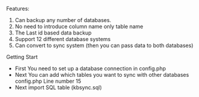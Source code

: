 Features:
1) Can backup any number of databases.
2) No need to introduce column name only table name
3) The Last id based data backup
4) Support 12 different database systems
5) Can convert to sync system (then you can pass data to both databases)

Getting Start

* First You need to set up a database connection in config.php
* Next You can add which tables you want to sync with other databases config.php Line number 15
* Next import SQL table (kbsync.sql)
